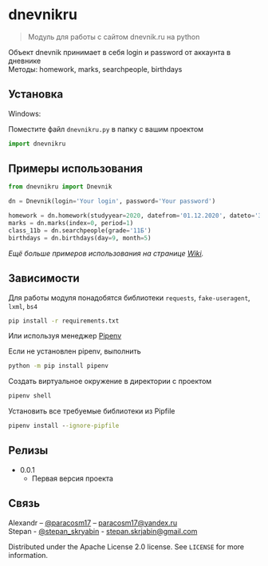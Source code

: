 # dnevnikru

> Модуль для работы с сайтом dnevnik.ru на python

Объект dnevnik принимает в себя login и password от аккаунта в дневнике <br/>
Методы: homework, marks, searchpeople, birthdays

## Установка

Windows:

Поместите файл ```dnevnikru.py``` в папку с вашим проектом

```python
import dnevnikru
```

## Примеры использования

```python
from dnevnikru import Dnevnik

dn = Dnevnik(login='Your login', password='Your password')

homework = dn.homework(studyyear=2020, datefrom='01.12.2020', dateto='30.12.2020')
marks = dn.marks(index=0, period=1)
class_11b = dn.searchpeople(grade='11Б')
birthdays = dn.birthdays(day=9, month=5)
```

_Ещё больше примеров использования на странице [Wiki][wiki]._

## Зависимости

Для работы модуля понадобятся библиотеки `requests`, `fake-useragent`, `lxml`, `bs4`

```cmd
pip install -r requirements.txt
```

Или используя менеджер [Pipenv](https://github.com/pypa/pipenv)

Если не установлен pipenv, выполнить

```cmd
python -m pip install pipenv
```

Создать виртуальное окружение в директории с проектом

```cmd
pipenv shell
```

Установить все требуемые библиотеки из Pipfile

```cmd
pipenv install --ignore-pipfile
```

## Релизы

* 0.0.1
  * Первая версия проекта

## Связь

Alexandr – [@paracosm17](https://t.me/paracosm17) – paracosm17@yandex.ru <br>
Stepan - [@stepan_skryabin](https://t.me/@stepan_skryabin) - stepan.skrjabin@gmail.com

Distributed under the Apache License 2.0 license. See ``LICENSE`` for more information.

<!-- Markdown link & img dfn's -->
[npm-image]: https://img.shields.io/npm/v/datadog-metrics.svg?style=flat-square
[npm-url]: https://npmjs.org/package/datadog-metrics
[npm-downloads]: https://img.shields.io/npm/dm/datadog-metrics.svg?style=flat-square
[travis-image]: https://img.shields.io/travis/dbader/node-datadog-metrics/master.svg?style=flat-square
[travis-url]: https://travis-ci.org/dbader/node-datadog-metrics
[wiki]: https://github.com/paracosm17/dnevnikru/wiki
